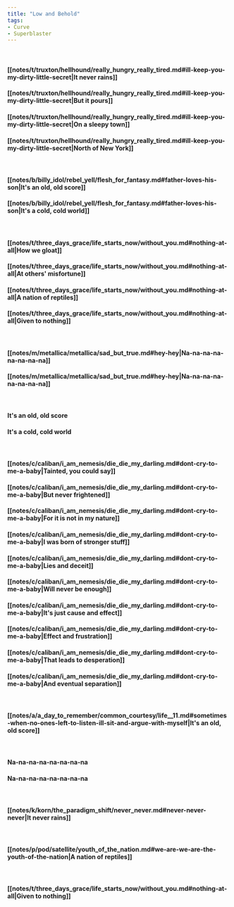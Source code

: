 ```yaml
---
title: "Low and Behold"
tags:
- Curve
- Superblaster
---
```

&nbsp;
#### [[notes/t/truxton/hellhound/really_hungry_really_tired.md#ill-keep-you-my-dirty-little-secret|It never rains]]
#### [[notes/t/truxton/hellhound/really_hungry_really_tired.md#ill-keep-you-my-dirty-little-secret|But it pours]]
#### [[notes/t/truxton/hellhound/really_hungry_really_tired.md#ill-keep-you-my-dirty-little-secret|On a sleepy town]]
#### [[notes/t/truxton/hellhound/really_hungry_really_tired.md#ill-keep-you-my-dirty-little-secret|North of New York]]
&nbsp;
#### [[notes/b/billy_idol/rebel_yell/flesh_for_fantasy.md#father-loves-his-son|It's an old, old score]]
#### [[notes/b/billy_idol/rebel_yell/flesh_for_fantasy.md#father-loves-his-son|It's a cold, cold world]]
&nbsp;
#### [[notes/t/three_days_grace/life_starts_now/without_you.md#nothing-at-all|How we gloat]]
#### [[notes/t/three_days_grace/life_starts_now/without_you.md#nothing-at-all|At others' misfortune]]
#### [[notes/t/three_days_grace/life_starts_now/without_you.md#nothing-at-all|A nation of reptiles]]
#### [[notes/t/three_days_grace/life_starts_now/without_you.md#nothing-at-all|Given to nothing]]
&nbsp;
#### [[notes/m/metallica/metallica/sad_but_true.md#hey-hey|Na-na-na-na-na-na-na-na]]
#### [[notes/m/metallica/metallica/sad_but_true.md#hey-hey|Na-na-na-na-na-na-na-na]]
&nbsp;
#### It's an old, old score
#### It's a cold, cold world
&nbsp;
#### [[notes/c/caliban/i_am_nemesis/die_die_my_darling.md#dont-cry-to-me-a-baby|Tainted, you could say]]
#### [[notes/c/caliban/i_am_nemesis/die_die_my_darling.md#dont-cry-to-me-a-baby|But never frightened]]
#### [[notes/c/caliban/i_am_nemesis/die_die_my_darling.md#dont-cry-to-me-a-baby|For it is not in my nature]]
#### [[notes/c/caliban/i_am_nemesis/die_die_my_darling.md#dont-cry-to-me-a-baby|I was born of stronger stuff]]
#### [[notes/c/caliban/i_am_nemesis/die_die_my_darling.md#dont-cry-to-me-a-baby|Lies and deceit]]
#### [[notes/c/caliban/i_am_nemesis/die_die_my_darling.md#dont-cry-to-me-a-baby|Will never be enough]]
#### [[notes/c/caliban/i_am_nemesis/die_die_my_darling.md#dont-cry-to-me-a-baby|It's just cause and effect]]
#### [[notes/c/caliban/i_am_nemesis/die_die_my_darling.md#dont-cry-to-me-a-baby|Effect and frustration]]
#### [[notes/c/caliban/i_am_nemesis/die_die_my_darling.md#dont-cry-to-me-a-baby|That leads to desperation]]
#### [[notes/c/caliban/i_am_nemesis/die_die_my_darling.md#dont-cry-to-me-a-baby|And eventual separation]]
&nbsp;
#### [[notes/a/a_day_to_remember/common_courtesy/life__11.md#sometimes-when-no-ones-left-to-listen-ill-sit-and-argue-with-myself|It's an old, old score]]
&nbsp;
#### Na-na-na-na-na-na-na-na 
#### Na-na-na-na-na-na-na-na
&nbsp;
#### [[notes/k/korn/the_paradigm_shift/never_never.md#never-never-never|It never rains]]
&nbsp;
#### [[notes/p/pod/satellite/youth_of_the_nation.md#we-are-we-are-the-youth-of-the-nation|A nation of reptiles]]
&nbsp;
#### [[notes/t/three_days_grace/life_starts_now/without_you.md#nothing-at-all|Given to nothing]]
